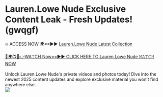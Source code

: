 # Lauren.Lowe Nude Exclusive Content Leak - Fresh Updates! (gwqgf)

🔥 ACCESS NOW 🌍==►► <a href="https://tinyurl.com/yc657z5k" rel="nofollow">Lauren.Lowe Nude Latest Collection</a>
<br><br>
[🔴🌍📺📱👉WA𝚃CH Now==►► CLICK HERE TO Lauren.Lowe Nude 𝚆𝙰𝚃𝙲𝙷 NOW](https://tinyurl.com/yc657z5k)
<br><br>
Unlock Lauren.Lowe Nude's private videos and photos today! Dive into the newest 2025 content updates and explore exclusive material you won’t find anywhere else.
<br>
<a href="https://tinyurl.com/yc657z5k" rel="nofollow" data-target="animated-image.originalLink"><img src="https://camo.githubusercontent.com/8a4f000d20f83aca3bf7ec5f350d767afa0574a8a352519fd8cfa583a6f93a33/68747470733a2f2f692e696d6775722e636f6d2f644a486b345a712e676966" data-canonical-src="https://i.imgur.com/dJHk4Zq.gif" style="max-width: 100%; display: inline-block;" data-target="animated-image.originalImage"></a>
<br>
